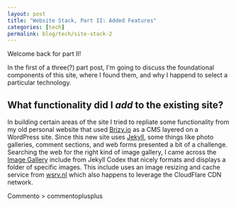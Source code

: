 ```yaml
---
layout: post
title: "Website Stack, Part II: Added Features"
categories: [tech]
permalink: blog/tech/site-stack-2
---
```


Welcome back for part II!

In the first of a three(?) part post, I'm going to discuss the foundational components of this site, where I found them, and why I happend to select a particular technology.

<!--more-->
## What functionality did I _add_ to the existing site?

In building certain areas of the site I tried to repliate some functionality from my old personal website that used [Brizy.io][brizy] as a CMS layered on a WordPress site. Since this new site uses [Jekyll][jekyll], some things like photo galleries, comment sections, and web forms presented a bit of a challenge. Searching the web for the right kind of image gallery, I came across the [Image Gallery][image-gal] include from Jekyll Codex that nicely formats and displays a folder of specific images. This include uses an image resizing and cache service from [wsrv.nl][weserv] which also happens to leverage the CloudFlare CDN network.

Commento > commentoplusplus


[brizy]: https://www.brizy.io/
[jekyll]: https://jekyllrb.com/
[image-gal]: http://jekyllcodex.org/without-plugin/image-gallery/#
[weserv]: https://images.weserv.nl/